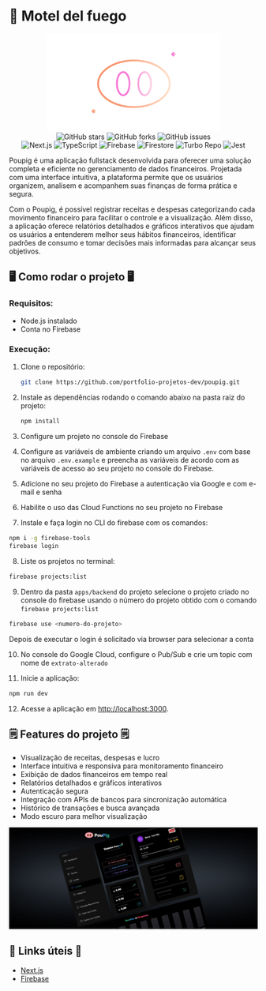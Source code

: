 # 🐷 Motel del fuego

<div align="center">
<img src="https://github.com/portfolio-projetos-dev/poupig/raw/main/.gitassets/capa.png" width="350" />

<div data-badges>
    <img src="https://img.shields.io/github/stars/portfolio-projetos-dev/poupig?style=for-the-badge" alt="GitHub stars" />
    <img src="https://img.shields.io/github/forks/portfolio-projetos-dev/poupig?style=for-the-badge" alt="GitHub forks" />
    <img src="https://img.shields.io/github/issues/portfolio-projetos-dev/poupig?style=for-the-badge" alt="GitHub issues" />
</div>

<div data-badges>
   <img src="https://img.shields.io/badge/next.js-%23000000.svg?style=for-the-badge&logo=nextdotjs&logoColor=white" alt="Next.js" />
   <img src="https://img.shields.io/badge/typescript-%23007ACC.svg?style=for-the-badge&logo=typescript&logoColor=white" alt="TypeScript" />
   <img src="https://img.shields.io/badge/firebase-%23039BE5.svg?style=for-the-badge&logo=firebase&logoColor=white" alt="Firebase" />
   <img src="https://img.shields.io/badge/firestore-%23FFCA28.svg?style=for-the-badge&logo=firebase&logoColor=white" alt="Firestore" />
   <img src="https://img.shields.io/badge/turbo%20repo-%23000000.svg?style=for-the-badge&logo=turbo&logoColor=white" alt="Turbo Repo" />
   <img src="https://img.shields.io/badge/jest-%23C21325.svg?style=for-the-badge&logo=jest&logoColor=white" alt="Jest" />
</div>
</div>

Poupig é uma aplicação fullstack desenvolvida para oferecer uma solução completa e eficiente no gerenciamento de dados financeiros. Projetada com uma interface intuitiva, a plataforma permite que os usuários organizem, analisem e acompanhem suas finanças de forma prática e segura.

Com o Poupig, é possível registrar receitas e despesas categorizando cada movimento financeiro para facilitar o controle e a visualização. Além disso, a aplicação oferece relatórios detalhados e gráficos interativos que ajudam os usuários a entenderem melhor seus hábitos financeiros, identificar padrões de consumo e tomar decisões mais informadas para alcançar seus objetivos.

## 🖥️ Como rodar o projeto 🖥️

### Requisitos:

- Node.js instalado
- Conta no Firebase

### Execução:

1. Clone o repositório:

   ```sh
   git clone https://github.com/portfolio-projetos-dev/poupig.git
   ```

2. Instale as dependências rodando o comando abaixo na pasta raiz do projeto:

   ```sh
   npm install
   ```

3. Configure um projeto no console do Firebase

4. Configure as variáveis de ambiente criando um arquivo `.env` com base no arquivo `.env.example` e preencha as variáveis de acordo com as variáveis de acesso ao seu projeto no console do Firebase.

5. Adicione no seu projeto do Firebase a autenticação via Google e com e-mail e senha

6. Habilite o uso das Cloud Functions no seu projeto no Firebase

7. Instale e faça login no CLI do firebase com os comandos:

```sh
npm i -g firebase-tools
firebase login
```

8. Liste os projetos no terminal:

```sh
firebase projects:list
```

9. Dentro da pasta `apps/backend` do projeto selecione o projeto criado no console do firebase usando o número do projeto obtido com o comando `firebase projects:list`

```sh
firebase use <numero-do-projeto>
```

Depois de executar o login é solicitado via browser para selecionar a conta

10. No console do Google Cloud, configure o Pub/Sub e crie um topic com nome de `extrato-alterado`

11. Inicie a aplicação:

```sh
npm run dev
```

12. Acesse a aplicação em [http://localhost:3000](http://localhost:3000).

## 🗒️ Features do projeto 🗒️

- Visualização de receitas, despesas e lucro
- Interface intuitiva e responsiva para monitoramento financeiro
- Exibição de dados financeiros em tempo real
- Relatórios detalhados e gráficos interativos
- Autenticação segura
- Integração com APIs de bancos para sincronização automática
- Histórico de transações e busca avançada
- Modo escuro para melhor visualização

![](https://github.com/portfolio-projetos-dev/poupig/raw/main/.gitassets/2.jpg)

## 💎 Links úteis 💎

- [Next.js](https://nextjs.org/)
- [Firebase](https://firebase.google.com/)
